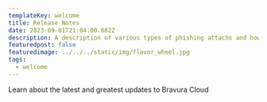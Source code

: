 ```yaml
---
templateKey: welcome
title: Release Notes
date: 2023-09-01T21:04:00.682Z
description: A description of various types of phishing attachs and how to protect against them
featuredpost: false
featuredimage: ../../../static/img/flavor_wheel.jpg
tags:
  - welcome
---
```


Learn about the latest and greatest updates to Bravura Cloud

